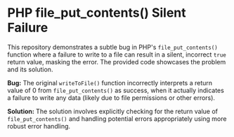# PHP file_put_contents() Silent Failure

This repository demonstrates a subtle bug in PHP's `file_put_contents()` function where a failure to write to a file can result in a silent, incorrect `true` return value, masking the error.  The provided code showcases the problem and its solution.

**Bug:** The original `writeToFile()` function incorrectly interprets a return value of 0 from `file_put_contents()` as success, when it actually indicates a failure to write any data (likely due to file permissions or other errors).

**Solution:** The solution involves explicitly checking for the return value of `file_put_contents()` and handling potential errors appropriately using more robust error handling.